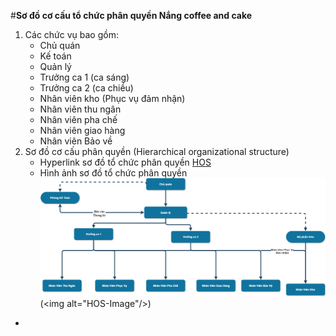 #**Sơ đồ cơ cấu tổ chức phân quyền Nắng coffee and cake**
1. Các chức vụ bao gồm:
    * Chủ quán
    * Kế toán
    * Quản lý
    * Trưởng ca 1 (ca sáng)
    * Trưởng ca 2 (ca chiều)
    * Nhân viên kho (Phục vụ đảm nhận)
    * Nhân viên thu ngân
    * Nhân viên pha chế
    * Nhân viên giao hàng
    * Nhân viên Bảo về
2. Sơ đồ cơ cấu phân quyền (Hierarchical organizational structure)
    * Hyperlink sơ đồ tổ chức phân quyền
    [HOS](https://drive.google.com/file/d/1UeBcywg3FoBpg5hhYMZ19xMkDrD6wwni/view?usp=sharing)
    * Hình ảnh sơ đồ tổ chức phân quyền
    ![HOSI](https://github.com/qquang24t5/nang-cafe/blob/project-documents/project-documents/HOS.png)(&lt;img alt="HOS-Image"/&gt;)
- [^1]: Nắng cà phê là mô hình quán coffee vừa


